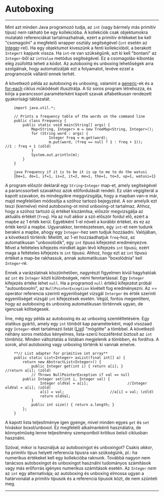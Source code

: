 Autoboxing
==========

---

Mint azt minden Java programozó tudja, az `int` (vagy bármely más primitív típus) nem rakható be egy kollekcióba. A kollekciók csak objektumokra mutatató referenciákat tartalmazhatnak, ezért a primitív értékeket be kell "csomagolni" a megfelelő wrapper osztály segítségével (`int` esetén az [Integer](./Integer.html "Integer")-rel). Ha egy objektumot kiveszünk a fenti kollekcióból, a berakott `Integert` kapjunk vissza. Ha `int`-re van szükségünk, azt ki kell "bontani" az `Integer`-ből az `intValue` metódus segítségével. Ez a csomagolás-kibontás elég zsúfolttá teheti a kódot. Az autoboxing és unboxing lehetőségek arra szolgálnak, hogy automatizálják ezt a folyamatot, levéve ezzel a programozók válláról ennek terhét.

A következő példa az autoboxing és unboxing, valamint a [generic](./generics.html "generics")-ek és a [for-each](./for-each.html "for-each") ciklus működését illusztrálja. A tíz soros program létrehozza, és kiírja a parancssori paraméterként kapott szavak alfabetikusan rendezett gyakorisági táblázatát.

    	import java.util.*;

    	// Prints a frequency table of the words on the command line
    	public class Frequency {
       		public static void main(String[] args) {
          		Map<String, Integer> m = new TreeMap<String, Integer>();
          		for (String word : args) {
              			Integer freq = m.get(word);
              			m.put(word, (freq == null ? 1 : freq + 1));			//1 : freq + 1 (zöld)
          		}
          		System.out.println(m);
       		}
    	}

    	java Frequency if it is to be it is up to me to do the watusi
    	{be=1, do=1, if=1, is=2, it=2, me=1, the=1, to=3, up=1, watusi=1}

A program először deklarál egy `String`-`Integer` map-et, amely segítségével a parancssorbeli szavakhoz azok előfordulását rendeli. Ez után végigiterál a kapott szavakon, és mindegyikre meggvizsgálja, hogy a mapban van-e már, majd megfelelően módosítja a szóhoz tartozó bejegyzést. A sor amelyik ezt teszi (kiemelve) mind autoboxing-ot mind unboxing-ot tartalmaz. Ahhoz, hogy a szóhoz tartozó új értéket kiszámítsa, először megvizsgálja az aktuális értékét (`freq`). Ha az null akkor a szó először fordul elő, ezért a mapbe az 1 érték kerül. Egyébként 1-el növeli a korábbi értéket, és ez az érték kerül a mapbe. Ugyanakkor, természetesen, egy `int`-et nem tudunk berakni a mapbe, ahogy egy `Integer`-hez sem tudjuk hozzáadni. Valójában, a következő történik: Mielőtt, az 1-et hozzáadhatjuk `freq`-hoz, az automatikusan "unboxolódik", egy `int` típusú kifejezést eredményezve. Mivel a feltételes kifejezés mindkét ágán lévő kifejezés `int` típusú, ezért maga a feltételes kifejezés is `int` típusú. Ahhoz, hogy ezt az `int` típusú értéket a map-be rakhassuk, annak automatikusan "boxolódnia" kell `Integer`-ré.

Ennek a varázslatnak köszönhetően, nagyrészt figyelmen kívül hagyhatóak az `int` és `Integer` közti különbségek, némi fenntartással. Egy `Integer` kifejezés értéke lehet `null`. Ha a programod `null` értékű kifejezést próbál "autounboxolni", az `NullPointerException` kivételt fog eredményezni. Az == operátor referencia szerinti egyenlőséget vizsgál `Interger` és érték szerinti egyenlőséget vizsgál `int` kifejezések esetén. Végül, fontos megemlíteni, hogy az autoboxing és unboxing automatikusan történnek ugyan, de igencsak költségesek.

Íme, még egy példa az autoboxing és az unboxing szemléltetésére. Egy statikus gyártó, amely egy `int` tömböt kap paraméterként, majd visszaad egy `Integer`-eket tartalmazó listát ([List](./List.html "List")) "mögötte" a tömbbel. A következő néhány soros metódus kényelmes, lista-szerű hozzéférést biztosít az `int` tömbhöz. Minden változtatás a listában megjelenik a tömbben, és fordítva. A sorok, ahol autoboxing vagy unboxing történik ki vannak emelve.

    	**// List adapter for primitive int array**
    	public static List<Integer> asList(final int[] a) {
    		return new AbstractList<Integer>() {
    			public Integer get(int i) { return a[i]; }			//return a[i]; (zöld)
    			// Throws NullPointerException if val == null
			public Integer set(int i, Integer val) {
    				Integer oldVal = a[i];					//Integer oldVal = a[i]; (zöld)
    				a[i] = val;						//a[i] = val; (zöld)
    				return oldVal;
    			}
    			public int size() { return a.length; }
    		};
    	}

A kapott lista teljesítménye igen gyenge, mivel minden egyes `get` és `set` híváskor boxol/unboxol. Ez megfelelő alkalmankénti használatra, de könnyelműség lenne teljesítmény szempontból kritikus belső ciklusban használni.

Szóval, mikor is használjuk az autoboxingot és unboxingot? Csakis *akkor*, ha primitív típus helyett referencia típusra van szükségünk, pl.: ha numerikus értékeket kell egy kollekcióba raknunk. Továbbá nagyon nem tanácsos autoboxingot és unboxingot használni tudományos számítások vagy más erőforrás igényes numerikus számítások esetén. Az `Integer` *nem* az `int` egy alternatívája; az autoboxing és unboxing elmossa ugyan a határvonalat a primitív típusok és a referencia típusok közt, de nem szünteti meg.

---

